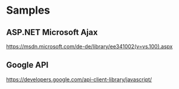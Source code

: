 # Samples

## ASP.NET Microsoft Ajax
https://msdn.microsoft.com/de-de/library/ee341002(v=vs.100).aspx

## Google API 
https://developers.google.com/api-client-library/javascript/
